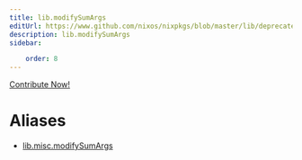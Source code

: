 ```yaml
---
title: lib.modifySumArgs
editUrl: https://www.github.com/nixos/nixpkgs/blob/master/lib/deprecated.nix#L140C19
description: lib.modifySumArgs
sidebar:

    order: 8
---
```


<a href="https://www.github.com/nixos/nixpkgs/blob/master/lib/deprecated.nix#L140C19">Contribute Now!</a>


# Aliases

- [lib.misc.modifySumArgs](./reference/lib/misc/lib-misc-modifySumArgs)


